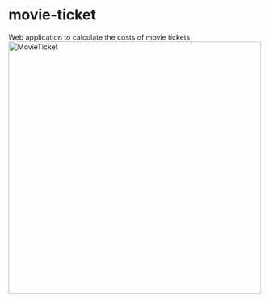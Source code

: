 # movie-ticket
Web application to calculate the costs of movie tickets.
<img width="500" alt="MovieTicket" src="https://user-images.githubusercontent.com/109619461/206006877-89d98648-6202-4f1c-b922-0c0f40dfb64e.png">
